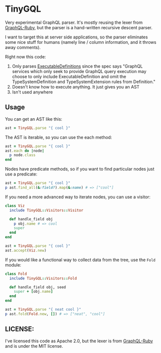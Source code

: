 # TinyGQL

Very experimental GraphQL parser.  It's mostly reusing the lexer from
[GraphQL-Ruby](https://github.com/rmosolgo/graphql-ruby), but the parser is a
hand-written recursive descent parser.

I want to target this at server side applications, so the parser eliminates some nice stuff for humans (namely line / column information, and it throws away comments).

Right now this code:

1. Only parses [ExecutableDefinitions](https://spec.graphql.org/June2018/#ExecutableDefinition) since the spec says "GraphQL services which only seek to provide GraphQL query execution may choose to only include ExecutableDefinition and omit the TypeSystemDefinition and TypeSystemExtension rules from Definition."
2. Doesn't know how to execute anything.  It just gives you an AST
3. Isn't used anywhere

## Usage

You can get an AST like this:

```ruby
ast = TinyGQL.parse "{ cool }"
```

The AST is iterable, so you can use the each method:

```ruby
ast = TinyGQL.parse "{ cool }"
ast.each do |node|
  p node.class
end
```

Nodes have predicate methods, so if you want to find particular nodes just use a predicate:

```ruby
ast = TinyGQL.parse "{ cool }"
p ast.find_all(&:field?).map(&:name) # => ["cool"]
```

If you need a more advanced way to iterate nodes, you can use a visitor:

```ruby
class Viz
  include TinyGQL::Visitors::Visitor

  def handle_field obj
    p obj.name # => cool
    super
  end
end

ast = TinyGQL.parse "{ cool }"
ast.accept(Viz.new)
```

If you would like a functional way to collect data from the tree, use the `Fold` module:

```ruby
class Fold
  include TinyGQL::Visitors::Fold

  def handle_field obj, seed
    super + [obj.name]
  end
end

ast = TinyGQL.parse "{ neat cool }"
p ast.fold(Fold.new, []) # => ["neat", "cool"]
```

## LICENSE:

I've licensed this code as Apache 2.0, but the lexer is from [GraphQL-Ruby](https://github.com/rmosolgo/graphql-ruby/blob/772734dfcc7aa0513c867259912474ef0ba799c3/lib/graphql/language/lexer.rb) and is under the MIT license.
